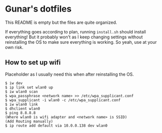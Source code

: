 # Gunar's dotfiles

This README is empty but the files are quite organized.

If everything goes according to plan, running `install.sh` should install everything! But it probably won't as I keep changing settings without reinstalling the OS to make sure everything is working. So yeah, use at your own risk.

## How to set up wifi 

Placeholder as I usually need this when after reinstalling the OS.

```
$ iw dev
$ ip link set wlan0 up
$ iw wlan0 scan
$ wpa_passphrase <network name> >> /etc/wpa_supplicant.conf
$ wpa_supplicant -i wlan0 -c /etc/wpa_supplicant.conf
$ iw wlan0 link
$ dhclient wlan0
$ ping 8.8.8.8
(Where wlan0 is wifi adapter and <network name> is SSID)
(Add Routing manually)
$ ip route add default via 10.0.0.138 dev wlan0
```
